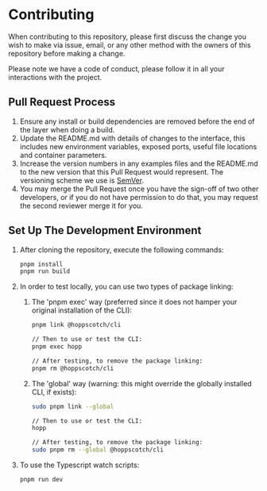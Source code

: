 # Contributing

When contributing to this repository, please first discuss the change you wish to make via issue,
email, or any other method with the owners of this repository before making a change.

Please note we have a code of conduct, please follow it in all your interactions with the project.

## Pull Request Process

1. Ensure any install or build dependencies are removed before the end of the layer when doing a
   build.
2. Update the README.md with details of changes to the interface, this includes new environment
   variables, exposed ports, useful file locations and container parameters.
3. Increase the version numbers in any examples files and the README.md to the new version that this
   Pull Request would represent. The versioning scheme we use is [SemVer](https://semver.org).
4. You may merge the Pull Request once you have the sign-off of two other developers, or if you
   do not have permission to do that, you may request the second reviewer merge it for you.

## Set Up The Development Environment

1.  After cloning the repository, execute the following commands:

    ```bash
    pnpm install
    pnpm run build
    ```

2.  In order to test locally, you can use two types of package linking:

    1.  The 'pnpm exec' way (preferred since it does not hamper your original installation of the CLI):

        ```bash
        pnpm link @hoppscotch/cli

        // Then to use or test the CLI:
        pnpm exec hopp

        // After testing, to remove the package linking:
        pnpm rm @hoppscotch/cli
        ```

    2.  The 'global' way (warning: this might override the globally installed CLI, if exists):

        ```bash
        sudo pnpm link --global

        // Then to use or test the CLI:
        hopp

        // After testing, to remove the package linking:
        sudo pnpm rm --global @hoppscotch/cli
        ```

3.  To use the Typescript watch scripts:
    ```bash
    pnpm run dev
    ```
